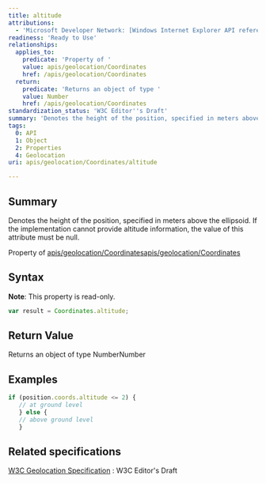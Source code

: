 ```yaml
---
title: altitude
attributions:
  - 'Microsoft Developer Network: [Windows Internet Explorer API reference Article](http://msdn.microsoft.com/en-us/library/ie/hh828809%28v=vs.85%29.aspx)'
readiness: 'Ready to Use'
relationships:
  applies_to:
    predicate: 'Property of '
    value: apis/geolocation/Coordinates
    href: /apis/geolocation/Coordinates
  return:
    predicate: 'Returns an object of type '
    value: Number
    href: /apis/geolocation/Coordinates
standardization_status: 'W3C Editor''s Draft'
summary: 'Denotes the height of the position, specified in meters above the ellipsoid. If the implementation cannot provide altitude information, the value of this attribute must be null.'
tags:
  0: API
  1: Object
  2: Properties
  4: Geolocation
uri: apis/geolocation/Coordinates/altitude

---
```

## <span>Summary</span>

Denotes the height of the position, specified in meters above the ellipsoid. If the implementation cannot provide altitude information, the value of this attribute must be null.

Property of [apis/geolocation/Coordinates](/apis/geolocation/Coordinates)[apis/geolocation/Coordinates](/apis/geolocation/Coordinates)

## <span>Syntax</span>

**Note**: This property is read-only.

``` js
var result = Coordinates.altitude;
```

## <span>Return Value</span>

Returns an object of type NumberNumber

## <span>Examples</span>

``` js
if (position.coords.altitude <= 2) {
   // at ground level
   } else {
   // above ground level
   }
```

## <span>Related specifications</span>

[W3C Geolocation Specification](http://dev.w3.org/geo/api/spec-source.html)
:   W3C Editor's Draft
